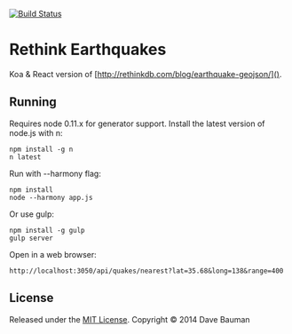 [![Build Status](https://travis-ci.org/baumandm/rethink-earthquakes.svg)](https://travis-ci.org/baumandm/rethink-earthquakes)

# Rethink Earthquakes

Koa & React version of [http://rethinkdb.com/blog/earthquake-geojson/]().

## Running

Requires node 0.11.x for generator support.  Install the latest version of node.js with n:

    npm install -g n
    n latest

Run with --harmony flag:

    npm install
    node --harmony app.js

Or use gulp:

    npm install -g gulp
    gulp server

Open in a web browser:

    http://localhost:3050/api/quakes/nearest?lat=35.68&long=138&range=400

## License

Released under the [MIT License](http://opensource.org/licenses/MIT).  Copyright © 2014 Dave Bauman
